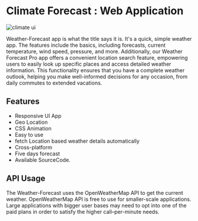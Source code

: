 
# Climate Forecast : Web Application

![climate ui](https://github.com/mohit-thakur09/climate-forecast/assets/82665617/e179b71a-f2d7-4ec8-bbd4-530fc08ce509)

Weather-Forecast app is what the title says it is. It's a quick, simple weather app. The features include the basics, including forecasts, current temperature, wind speed, pressure, and more.
Additionally, our Weather Forecast Pro app offers a convenient location search feature, empowering users to easily look up specific places and access detailed weather information. This functionality ensures that you have a complete weather outlook, helping you make well-informed decisions for any occasion, from daily commutes to extended vacations.


## Features

- Responsive UI App
- Geo Location
- CSS Animation
- Easy to use
- fetch Location based weather details automatically
- Cross-platform
- Five days forecast
- Available SourceCode.


## API Usage

The Weather-Forecast uses the OpenWeatherMap API to get the current weather. OpenWeatherMap API is free to use for smaller-scale applications. Large applications with bigger user bases may need to opt into one of the paid plans in order to satisfy the higher call–per-minute needs.
